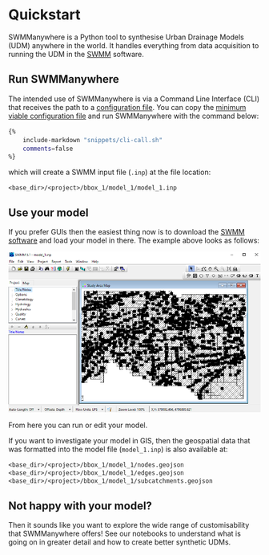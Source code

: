 # Quickstart

SWMManywhere is a Python tool to synthesise Urban Drainage Models (UDM) anywhere in the world.
It handles everything from data acquisition to running the UDM in the [SWMM](https://www.epa.gov/sites/default/files/2019-02/documents/epaswmm5_1_manual_master_8-2-15.pdf) software.

## Run SWMManywhere

The intended use of SWMManywhere is via a Command Line Interface (CLI) that receives
the path to a [configuration file](config_guide.md). You can copy the
[minimum viable configuration file](config_guide.md/#minimum-viable-configuration)
and run SWMManywhere with the command below:

```sh
{%
    include-markdown "snippets/cli-call.sh"
    comments=false
%}
```

which will create a SWMM input file (`.inp`) at the file location:

```text
<base_dir>/<project>/bbox_1/model_1/model_1.inp
```

## Use your model

If you prefer GUIs then the easiest thing now is to download the [SWMM software](https://www.epa.gov/water-research/storm-water-management-model-swmm) and load your model in there.
The example above looks as follows:

![SWMM Model](images/andorra_swmm_screenshot.png)

From here you can run or edit your model.

If you want to investigate your model in GIS, then the geospatial data that was formatted into the model file (`model_1.inp`) is also available at:

```text
<base_dir>/<project>/bbox_1/model_1/nodes.geojson
<base_dir>/<project>/bbox_1/model_1/edges.geojson
<base_dir>/<project>/bbox_1/model_1/subcatchments.geojson
```

## Not happy with your model?

Then it sounds like you want to explore the wide range of customisability that SWMManywhere offers!
See our notebooks to understand what is going on in greater detail and how to create better synthetic UDMs.
